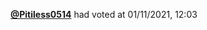  <a href=https://github.com/Pitiless0514><strong>@Pitiless0514</strong></a>  had voted  at 01/11/2021, 12:03 
